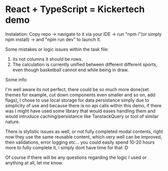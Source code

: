 # React + TypeScript = Kickertech demo

Instalation:
Copy repo -> navigate to it via your IDE -> run "npm i"(or simply npm install) -> and "npm run dev" to launch it.

Some mistakes or logic issues within the task file:
1. its not columns it should be rows.
2. The calculation is currently unified between different different sports, even though basketball cannot end while being in draw.


Some info:

I'm well aware its not perfect, there could be so much more done(set themes for example, cut down components even smaller and so on, add flags), I chose to use local storage for data persistance simply due to simplicity of use and because there is no api calls within this demo, if there was I might have used some library that would eases handling them and would intruduce caching/persistance like TanstackQuery or tool of similar nature.

There is stylistic issues as well, or not fully completed modal contents, right now they use the same reusable content, which very well can be improved, then validations, error logging etc... you could easily spend 10-20 hours more to fully complete it, i simply dont have time for that :D

Of course if there will be any questions regarding the logic I used or anything at all, let me know.

